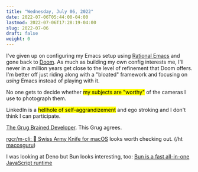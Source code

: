 ```yaml
---
title: "Wednesday, July 06, 2022"
date: 2022-07-06T05:44:00-04:00
lastmod: 2022-07-06T17:28:19-04:00
slug: 2022-07-06
draft: false
weight: 0
---
```


I've given up on configuring my Emacs setup using [Rational Emacs](https://github.com/SystemCrafters/rational-emacs) and gone back to [Doom](https://github.com/doomemacs/doomemacs). As much as building my own config interests me, I'll never in a million years get close to the level of refinement that Doom offers. I'm better off just riding along with a "bloated" framework and focusing on _using_ Emacs instead of playing with it.

No one gets to decide whether <mark>my subjects are "worthy"</mark> of the cameras I use to photograph them.

LinkedIn is a <mark>hellhole of self-aggrandizement</mark> and ego stroking and I don't think I can participate.

[The Grug Brained Developer](https://grugbrain.dev/). This Grug agrees.

[rgcr/m-cli:  Swiss Army Knife for macOS](https://github.com/rgcr/m-cli) looks worth checking out. (/ht [macosguru](http://bicycleforyourmind.com/quick_bites_008))

I was looking at Deno but Bun looks interesting, too: [Bun is a fast all-in-one JavaScript runtime](https://bun.sh/)

[//]: # "Exported with love from a post written in Org mode"
[//]: # "- https://github.com/kaushalmodi/ox-hugo"
